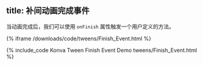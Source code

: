 title: 补间动画完成事件
---

当动画完成后，我们可以使用 `onFinish` 属性触发一个用户定义的方法。

{% iframe /downloads/code/tweens/Finish_Event.html %}

{% include_code Konva Tween Finish Event Demo tweens/Finish_Event.html %}

